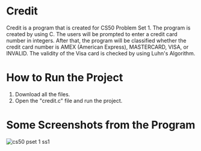 # Credit
Credit is a program that is created for CS50 Problem Set 1. The program is created by using C. The users will be prompted to enter a credit card number in integers. After that, the program will be classified whether the credit card number is AMEX (American Express), MASTERCARD, VISA, or INVALID. The validity of the Visa card is checked by using Luhn's Algorithm. 

# How to Run the Project
1) Download all the files.
2) Open the "credit.c" file and run the project.

# Some Screenshots from the Program 
![cs50 pset 1 ss1](https://user-images.githubusercontent.com/95561298/178524440-8af3579e-5b1d-4d44-a48a-7468b3a8eb79.png)
